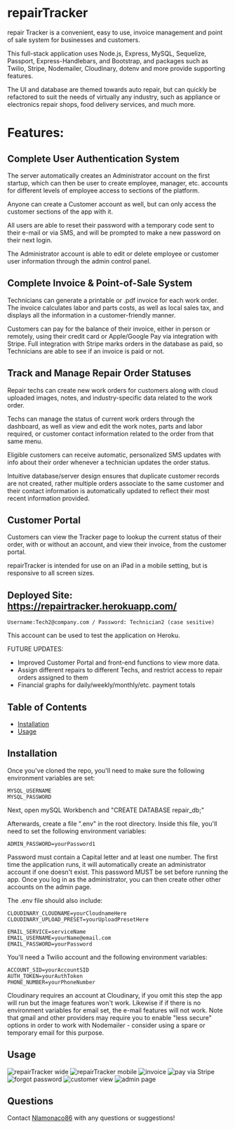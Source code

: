 # repairTracker

repair Tracker is a convenient, easy to use, invoice management and point of sale system for businesses and customers.

This full-stack application uses Node.js, Express, MySQL, Sequelize, Passport, Express-Handlebars, and Bootstrap, and packages such as Twilio, Stripe, Nodemailer, Cloudinary, dotenv and more provide supporting features.

The UI and database are themed towards auto repair, but can quickly be refactored to suit the needs of virtually any industry, such as appliance or electronics repair shops, food delivery services, and much more. 

# Features:

## Complete User Authentication System

The server automatically creates an Administrator account on the first startup, which can then be user to create employee, manager, etc. accounts for different levels of employee access to sections of the platform.

Anyone can create a Customer account as well, but can only access the customer sections of the app with it. 

All users are able to reset their password with a temporary code sent to their e-mail or via SMS, and will be prompted to make a new password on their next login.

The Administrator account is able to edit or delete employee or customer user information through the admin control panel. 

## Complete Invoice & Point-of-Sale System

Technicians can generate a printable or .pdf invoice for each work order. The invoice calculates labor and parts costs, as well as local sales tax, and displays all the information in a customer-friendly manner. 

Customers can pay for the balance of their invoice, either in person or remotely, using their credit card or Apple/Google Pay via integration with Stripe. Full integration with Stripe marks orders in the database as paid, so Technicians are able to see if an invoice is paid or not. 

## Track and Manage Repair Order Statuses

Repair techs can create new work orders for customers along with cloud uploaded images, notes, and industry-specific data related to the work order. 

Techs can manage the status of current work orders through the dashboard, as well as view and edit the work notes, parts and labor required, or customer contact information related to the order from that same menu. 
 
Eligible customers can receive automatic, personalized SMS updates with info about their order whenever a technician updates the order status. 

Intuitive database/server design ensures that duplicate customer records are not created, rather multiple orders associate to the same customer and their contact information is automatically updated to reflect their most recent information provided.

## Customer Portal

Customers can view the Tracker page to lookup the current status of their order, with or without an account, and view their invoice, from the customer portal.  

repairTracker is intended for use on an iPad in a mobile setting, but is responsive to all screen sizes. 

## Deployed Site: https://repairtracker.herokuapp.com/
```
Username:Tech2@company.com / Password: Technician2 (case sesitive)
```
This account can be used to test the application on Heroku. 

FUTURE UPDATES: 
- Improved Customer Portal and front-end functions to view more data. 
- Assign different repairs to different Techs, and restrict access to repair orders assigned to them
- Financial graphs for daily/weekly/monthly/etc. payment totals 

## Table of Contents

* [Installation](#installation)
* [Usage](#usage)

## Installation

Once you've cloned the repo, you'll need to make sure the following environment variables are set:

```
MYSQL_USERNAME
MYSQL_PASSWORD
```

Next, open mySQL Workbench and "CREATE DATABASE repair_db;"

Afterwards, create a file ".env" in the root directory. Inside this file, you'll need to set the following environment variables:

```
ADMIN_PASSWORD=yourPassword1
```
Password must contain a Capital letter and at least one number. The first time the application runs, it will automatically create an administrator account if one doesn't exist. This password MUST be set before running the app. Once you log in as the administrator, you can then create other other accounts on the admin page.

The .env file should also include:
```
CLOUDINARY_CLOUDNAME=yourCloudnameHere
CLOUDINARY_UPLOAD_PRESET=yourUploadPresetHere

EMAIL_SERVICE=serviceName
EMAIL_USERNAME=yourName@email.com
EMAIL_PASSWORD=yourPassword
```

You'll need a Twilio account and the following environment variables:
```
ACCOUNT_SID=yourAccountSID
AUTH_TOKEN=yourAuthToken
PHONE_NUMBER=yourPhoneNumber
```

Cloudinary requires an account at Cloudinary, if you omit this step the app will run but the image features won't work. Likewise if if there is no environment variables for email set, the e-mail features will not work. Note that gmail and other providers may require you to enable "less secure" options in order to work with Nodemailer - consider using a spare or temporary email for this purpose. 

## Usage
![repairTracker wide](./views/assets/screenshot12.png) 
![repairTracker mobile](./views/assets/screenshot11.png) 
![invoice](./views/assets/screenshot4.png) 
![pay via Stripe](./views/assets/screenshot9.png) 
![forgot password](./views/assets/screenshot7.png) 
![customer view](./views/assets/screenshot3.png) 
![admin page](./views/assets/screenshot13.png) 

## Questions

Contact [Nlamonaco86](mailto:nlamonaco86@gmail.com) with any questions or suggestions!
